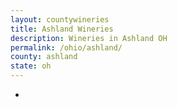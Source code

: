```yaml
---
layout: countywineries
title: Ashland Wineries
description: Wineries in Ashland OH
permalink: /ohio/ashland/
county: ashland
state: oh
---
```

-
